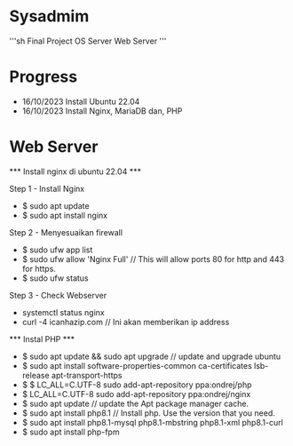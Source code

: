 # Sysadmim
'''sh Final Project OS Server Web Server '''


# Progress
- 16/10/2023 Install Ubuntu 22.04
- 16/10/2023 Install Nginx, MariaDB dan, PHP


# Web Server 
*** Install nginx di ubuntu 22.04 ***

Step 1 - Install Nginx
- $ sudo apt update
- $ sudo apt install nginx

Step 2 - Menyesuaikan firewall
- $ sudo ufw app list
- $ sudo ufw allow 'Nginx Full' // This will allow ports 80 for http and 443 for https.
- $ sudo ufw status

Step 3 - Check Webserver
- systemctl status nginx
- curl -4 icanhazip.com // Ini akan memberikan ip address

*** Instal PHP ***
- $ sudo apt update && sudo apt upgrade  // update and upgrade ubuntu
- $ sudo apt install software-properties-common ca-certificates lsb-release apt-transport-https
- $ $ LC_ALL=C.UTF-8 sudo add-apt-repository ppa:ondrej/php 
- $ LC_ALL=C.UTF-8 sudo add-apt-repository ppa:ondrej/nginx
- $ sudo apt update  // update the Apt package manager cache.
- $ sudo apt install php8.1 // Install php. Use the version that you need.
- $ sudo apt install php8.1-mysql php8.1-mbstring php8.1-xml php8.1-curl 
- $ sudo apt install php-fpm







